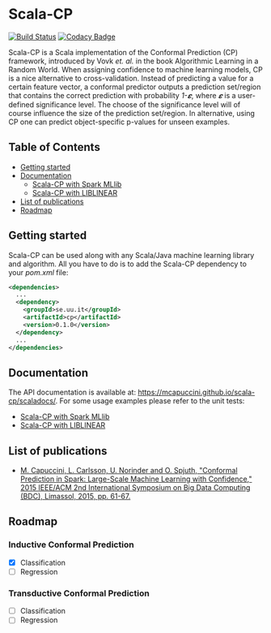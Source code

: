 # Scala-CP

[![Build Status](https://travis-ci.org/mcapuccini/scala-cp.svg?branch=master)](https://travis-ci.org/mcapuccini/scala-cp)
[![Codacy Badge](https://api.codacy.com/project/badge/Grade/810ed0d38e6f47079eab3426f6bf6f95)](https://www.codacy.com/app/m-capuccini/scala-cp?utm_source=github.com&amp;utm_medium=referral&amp;utm_content=mcapuccini/scala-cp&amp;utm_campaign=Badge_Grade)

Scala-CP is a Scala implementation of the Conformal Prediction (CP) framework, introduced by Vovk *et. al.* in the book Algorithmic Learning in a Random World. When assigning confidence to machine learning models, CP is a nice alternative to cross-validation. Instead of predicting a value for a certain feature vector, a conformal predictor outputs a prediction set/region that contains the correct prediction with probability *1-𝜺*, where *𝜺* is a user-defined significance level. The choose of the significance level will of course influence the size of the prediction set/region. In alternative, using CP one can predict object-specific p-values for unseen examples.

## Table of Contents
- [Getting started](#getting-started)
- [Documentation](#documentation)
  - [Scala-CP with Spark MLlib](https://github.com/mcapuccini/scala-cp/blob/master/cp/src/test/scala/se/uu/it/cp/SparkTest.scala)
  - [Scala-CP with LIBLINEAR](https://github.com/mcapuccini/scala-cp/blob/master/cp/src/test/scala/se/uu/it/cp/LibLinTest.scala)
- [List of publications](#list-of-publications)
- [Roadmap](#roadmap)

## Getting started
Scala-CP can be used along with any Scala/Java machine learning library and algorithm. All you have to do is to add the Scala-CP dependency to your *pom.xml* file:

```xml
<dependencies>
  ...
  <dependency>
    <groupId>se.uu.it</groupId>
    <artifactId>cp</artifactId>
    <version>0.1.0</version>
  </dependency>
  ...
</dependencies>
```

## Documentation
The API documentation is available at: https://mcapuccini.github.io/scala-cp/scaladocs/. For some usage examples please refer to the unit tests:

  - [Scala-CP with Spark MLlib](https://github.com/mcapuccini/scala-cp/blob/master/cp/src/test/scala/se/uu/it/cp/SparkTest.scala)
  - [Scala-CP with LIBLINEAR](https://github.com/mcapuccini/scala-cp/blob/master/cp/src/test/scala/se/uu/it/cp/LibLinTest.scala)
  
## List of publications
- [M. Capuccini, L. Carlsson, U. Norinder and O. Spjuth, "Conformal Prediction in Spark: Large-Scale Machine Learning with Confidence," 2015 IEEE/ACM 2nd International Symposium on Big Data Computing (BDC), Limassol, 2015, pp. 61-67.](http://ieeexplore.ieee.org/document/7406330/)

## Roadmap

### Inductive Conformal Prediction
- [x] Classification 
- [ ] Regression

### Transductive Conformal Prediction
- [ ] Classification 
- [ ] Regression
